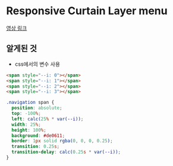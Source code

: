 # Responsive Curtain Layer menu

[영상 링크](https://www.youtube.com/watch?v=IeXHGfTTgjM)

## 알게된 것

- css에서의 변수 사용

```html
<span style="--i: 0"></span>
<span style="--i: 1"></span>
<span style="--i: 2"></span>
<span style="--i: 3"></span>
```

```css
.navigation span {
  position: absolute;
  top: -100%;
  left: calc(25% * var(--i));
  width: 25%;
  height: 100%;
  background: #de0611;
  border: 1px solid rgba(0, 0, 0, 0.25);
  transition: 0.25s;
  transition-delay: calc(0.25s * var(--i));
}
```
